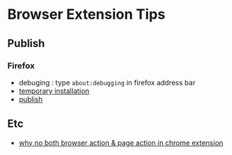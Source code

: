 # Browser Extension Tips

## Publish

### Firefox

- debuging : type `about:debugging` in firefox address bar
- [temporary installation](https://extensionworkshop.com/documentation/develop/temporary-installation-in-firefox/)
- [publish](https://extensionworkshop.com/documentation/publish/)

## Etc

- [why no both browser action & page action in chrome extension](https://stackoverflow.com/questions/7888915/why-i-cannot-use-two-or-more-browser-action-page-action-or-app-together)